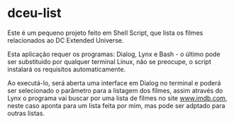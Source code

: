 # dceu-list
Este é um pequeno projeto feito em Shell Script, que lista os filmes relacionados ao DC Extended Universe.

Esta aplicação requer os programas: Dialog, Lynx e Bash - o último pode ser substituído por qualquer terminal Linux, não se preocupe, o script instalará os requisitos automaticamente.

Ao executá-lo, será aberta uma interface em Dialog no terminal e poderá ser selecionado o parâmetro para a listagem dos filmes, assim através do Lynx o programa vai buscar por uma lista de filmes no site www.imdb.com, neste caso aponta para um lista feita por mim, mas pode ser adptado para outras listas.
